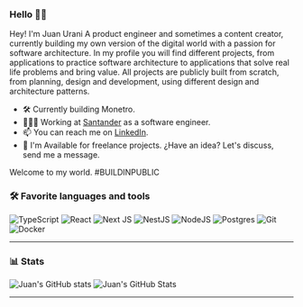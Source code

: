 ### Hello 👋🏻

Hey! I'm Juan Urani A product engineer and sometimes a content creator, currently building my own version of the digital world with a passion for software architecture. In my profile you will find different projects, from applications to practice software architecture to applications that solve real life problems and bring value. All projects are publicly built from scratch, from planning, design and development, using different design and architecture patterns. 

- 🛠️ Currently building Monetro.
- 👷🏻‍♂️ Working at [Santander](https://www.linkedin.com/company/santandertec/posts/?feedView=all/) as a software engineer.
- 📫 You can reach me on [LinkedIn](https://www.linkedin.com/in/juanurani/).
- 💼 I'm Available for freelance projects. ¿Have an idea? Let's discuss, send me a message.

Welcome to my world. #BUILDINPUBLIC

### 🛠️ Favorite languages and tools

![TypeScript](https://img.shields.io/badge/typescript-%23007ACC.svg?style=for-the-badge&logo=typescript&logoColor=white)
![React](https://img.shields.io/badge/react-%2320232a.svg?style=for-the-badge&logo=react&logoColor=%2361DAFB)
![Next JS](https://img.shields.io/badge/Next-black?style=for-the-badge&logo=next.js&logoColor=white)
![NestJS](https://img.shields.io/badge/nestjs-%23E0234E.svg?style=for-the-badge&logo=nestjs&logoColor=white)
![NodeJS](https://img.shields.io/badge/node.js-6DA55F?style=for-the-badge&logo=node.js&logoColor=white)
![Postgres](https://img.shields.io/badge/postgres-%23316192.svg?style=for-the-badge&logo=postgresql&logoColor=white)
![Git](https://img.shields.io/badge/git-%23F05033.svg?style=for-the-badge&logo=git&logoColor=white)
![Docker](https://img.shields.io/badge/docker-%230db7ed.svg?style=for-the-badge&logo=docker&logoColor=white)

---

### 📊 Stats
![Juan's GitHub stats](https://github-readme-stats.vercel.app/api?username=juanuranidev&show_icons=true&theme=dark&hide_border=true&hide_rank=true)
![Juan's GitHub Stats](https://github-readme-streak-stats.herokuapp.com/?user=juanuranidev&theme=dark&hide_border=true)

---
